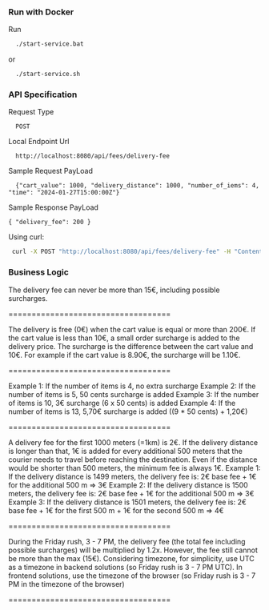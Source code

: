 ### Run with Docker
Run
```sh
  ./start-service.bat
```
or
```sh
  ./start-service.sh
```

### API Specification

Request Type
```
  POST
```

Local Endpoint Url
```
  http://localhost:8080/api/fees/delivery-fee
```

Sample Request PayLoad
```
  {"cart_value": 1000, "delivery_distance": 1000, "number_of_iems": 4, "time": "2024-01-27T15:00:00Z"}
```

Sample Response PayLoad
```
{ "delivery_fee": 200 }
```
Using curl:
```sh
 curl -X POST "http://localhost:8080/api/fees/delivery-fee" -H "Content-Type: application/json" -d '{"cart_value": 1000, "delivery_distance": 1000, "number_of_iems": 4, "time": "2024-01-27T15:00:00Z"}'
```

### Business Logic

The delivery fee can never be more than 15€, including possible surcharges.

===================================

The delivery is free (0€) when the cart value is equal or more than 200€.
If the cart value is less than 10€, a small order surcharge is added to the delivery price. The surcharge is the difference between the cart value and 10€. For example if the cart value is 8.90€, the surcharge will be 1.10€.

===================================

Example 1: If the number of items is 4, no extra surcharge
Example 2: If the number of items is 5, 50 cents surcharge is added
Example 3: If the number of items is 10, 3€ surcharge (6 x 50 cents) is added
Example 4: If the number of items is 13, 5,70€ surcharge is added ((9 * 50 cents) + 1,20€)

===================================

A delivery fee for the first 1000 meters (=1km) is 2€. If the delivery distance is longer than that, 1€ is added for every additional 500 meters that the courier needs to travel before reaching the destination. Even if the distance would be shorter than 500 meters, the minimum fee is always 1€.
Example 1: If the delivery distance is 1499 meters, the delivery fee is: 2€ base fee + 1€ for the additional 500 m => 3€
Example 2: If the delivery distance is 1500 meters, the delivery fee is: 2€ base fee + 1€ for the additional 500 m => 3€
Example 3: If the delivery distance is 1501 meters, the delivery fee is: 2€ base fee + 1€ for the first 500 m + 1€ for the second 500 m => 4€

===================================

During the Friday rush, 3 - 7 PM, the delivery fee (the total fee including possible surcharges) will be multiplied by 1.2x. However, the fee still cannot be more than the max (15€).
Considering timezone, for simplicity, use UTC as a timezone in backend solutions (so Friday rush is 3 - 7 PM UTC). In frontend solutions, use the timezone of the browser (so Friday rush is 3 - 7 PM in the timezone of the browser)


===================================
